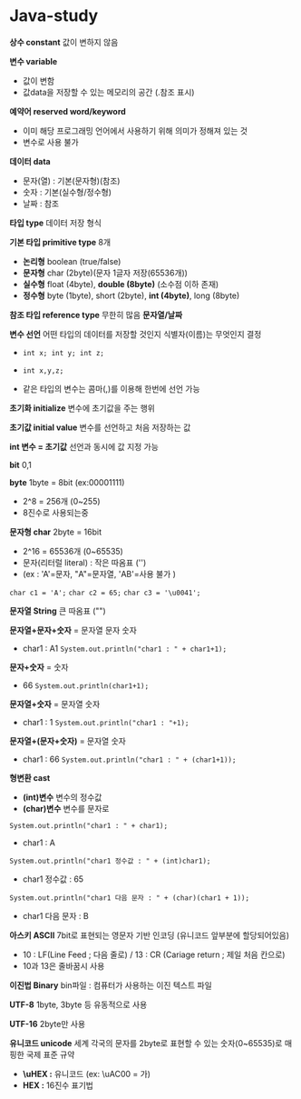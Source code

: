 # Java-study

**상수 constant** 값이 변하지 않음

**변수 variable** 
- 값이 변함
- 값data을 저장할 수 있는 메모리의 공간 (.참조 표시)

**예약어 reserved word/keyword** 
- 이미 해당 프로그래밍 언어에서 사용하기 위해 의미가 정해져 있는 것
- 변수로 사용 불가

**데이터 data**
- 문자(열) : 기본(문자형)(참조)
- 숫자 : 기본(실수형/정수형)
- 날짜 : 참조

**타입 type** 데이터 저장 형식

**기본 타입 primitive type** 8개
- **논리형** boolean (true/false)
- **문자형** char (2byte)(문자 1글자 저장(65536개))
- **실수형** float (4byte), **double (8byte)** (소수점 이하 존재)
- **정수형** byte (1byte), short (2byte), **int (4byte)**, long (8byte)

**참조 타입 reference type** 무한히 많음 **문자열/날짜**

**변수 선언** 어떤 타입의 데이터를 저장할 것인지 식별자(이름)는 무엇인지 결정

- `int x;
int y;
int z;`

- `int x,y,z;`

- 같은 타입의 변수는 콤마(,)를 이용해 한번에 선언 가능

**초기화 initialize** 변수에 초기값을 주는 행위

**초기값 initial value** 변수를 선언하고 처음 저장하는 값

**int 변수 = 초기값** 선언과 동시에 값 지정 가능

**bit** 0,1

**byte** 1byte = 8bit (ex:00001111) 
- 2^8 = 256개 (0~255)
- 8진수로 사용되는중

**문자형 char** 2byte = 16bit 
- 2^16 = 65536개 (0~65535)
- 문자(리터럴 literal) : 작은 따옴표 ('')
- (ex : 'A'=문자, "A"=문자열, 'AB'=사용 불가 )

`char c1 = 'A';`
`char c2 = 65;`
`char c3 = '\u0041';`

**문자열 String** 큰 따옴표 ("")

**문자열+문자+숫자** = 문자열 문자 숫자
- char1 : A1
`System.out.println("char1 : " + char1+1);`

**문자+숫자** = 숫자
- 66
`System.out.println(char1+1);`

**문자열+숫자** = 문자열 숫자
- char1 : 1
`System.out.println("char1 : "+1);`


**문자열+(문자+숫자)** = 문자열 숫자
- char1 : 66
`System.out.println("char1 : " + (char1+1));`

**형변환 cast**
- **(int)변수** 변수의 정수값
- **(char)변수** 변수를 문자로

`System.out.println("char1 : " + char1);`
- char1 : A

`System.out.println("char1 정수값 : " + (int)char1);`
- char1 정수값 : 65

`System.out.println("char1 다음 문자 : " + (char)(char1 + 1));`
- char1 다음 문자 : B
		
**아스키 ASCII**  7bit로 표현되는 영문자 기반 인코딩 (유니코드 앞부분에 할당되어있음)
- 10 : LF(Line Feed ; 다음 줄로) / 13 : CR (Cariage return ; 제일 처음 칸으로)
- 10과 13은 줄바꿈시 사용

**이진법 Binary** bin파일 : 컴퓨터가 사용하는 이진 텍스트 파일

**UTF-8** 1byte, 3byte 등 유동적으로 사용

**UTF-16** 2byte만 사용

**유니코드 unicode** 세계 각국의 문자를 2byte로 표현할 수 있는 숫자(0~65535)로 매핑한 국제 표준 규약
- **\uHEX :** 유니코드 (ex: \uAC00 = 가)
- **HEX :** 16진수 표기법



